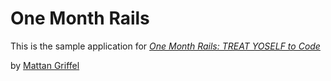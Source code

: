 # One Month Rails

This is the sample application for
[*One Month Rails: TREAT YOSELF to Code*](http://onemonthrails.com)

by [Mattan Griffel](http://mattangriffel.com)